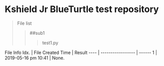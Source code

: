 # Kshield Jr BlueTurtle test repository

>File list
>>##sub1
>>>test1.py

File Info
Idx. | File Created Time | Result
---- | ----------------- | ------
1    | 2019-05-16 pm 10:41 | None.

